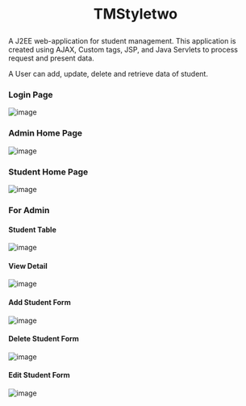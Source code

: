 # <p align="center"> TMStyletwo </p>
A J2EE web-application for student management. This application is created using AJAX, Custom tags, JSP, and Java Servlets to process request and present data. 

A User can add, update, delete and retrieve data of student.

### Login Page
![image](https://user-images.githubusercontent.com/60133190/126594148-a64717ac-3632-4f09-a1a2-0f475050c9aa.png)
### Admin Home Page
![image](https://user-images.githubusercontent.com/60133190/126597110-f9c05390-c301-4c29-bded-a726b5f063fa.png)
### Student Home Page
![image](https://user-images.githubusercontent.com/60133190/126597670-ddb2652e-e05b-4abd-be32-cf293729c227.png)
### For Admin 
#### Student Table
![image](https://user-images.githubusercontent.com/60133190/126598631-cbf6d59e-b81c-43b9-970b-333768101cc0.png)
#### View Detail 
![image](https://user-images.githubusercontent.com/60133190/126598366-5194b317-3fbf-4243-a79b-ece30d4dcbea.png)
#### Add Student Form
![image](https://user-images.githubusercontent.com/60133190/126597955-0e3f9430-75f9-4c77-9527-7bcd0b5d3e73.png)
#### Delete Student Form
![image](https://user-images.githubusercontent.com/60133190/126598040-e0140105-b568-4350-8c03-f48b17bee3d6.png)
#### Edit Student Form
![image](https://user-images.githubusercontent.com/60133190/126598160-df7cc4e4-8d54-4e98-917a-16102131a526.png)

